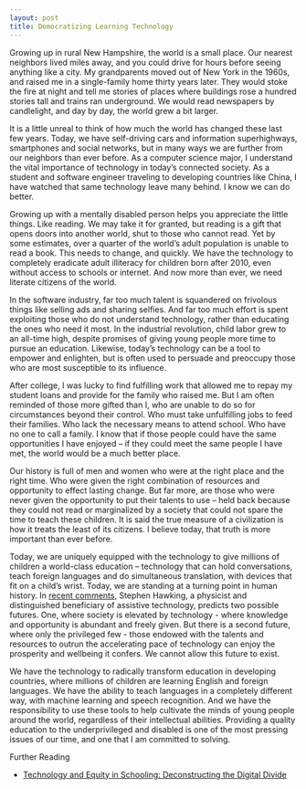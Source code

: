 ```yaml
---
layout: post
title: Democratizing Learning Technology
---
```


Growing up in rural New Hampshire, the world is a small place. Our nearest neighbors lived miles away, and you could drive for hours before seeing anything like a city. My grandparents moved out of New York in the 1960s, and raised me in a single-family home thirty years later. They would stoke the fire at night and tell me stories of places where buildings rose a hundred stories tall and trains ran underground. We would read newspapers by candlelight, and day by day, the world grew a bit larger.

It is a little unreal to think of how much the world has changed these last few years. Today, we have self-driving cars and information superhighways, smartphones and social networks, but in many ways we are further from our neighbors than ever before. As a computer science major, I understand the vital importance of technology in today’s connected society. As a student and software engineer traveling to developing countries like China, I have watched that same technology leave many behind. I know we can do better.

Growing up with a mentally disabled person helps you appreciate the little things. Like reading. We may take it for granted, but reading is a gift that opens doors into another world, shut to those who cannot read. Yet by some estimates, over a quarter of the world’s adult population is unable to read a book. This needs to change, and quickly. We have the technology to completely eradicate adult illiteracy for children born after 2010, even without access to schools or internet. And now more than ever, we need literate citizens of the world.

In the software industry, far too much talent is squandered on frivolous things like selling ads and sharing selfies. And far too much effort is spent exploiting those who do not understand technology, rather than educating the ones who need it most. In the industrial revolution, child labor grew to an all-time high, despite promises of giving young people more time to pursue an education. Likewise, today’s technology can be a tool to empower and enlighten, but is often used to persuade and preoccupy those who are most susceptible to its influence.

After college, I was lucky to find fulfilling work that allowed me to repay my student loans and provide for the family who raised me. But I am often reminded of those more gifted than I, who are unable to do so for circumstances beyond their control. Who must take unfulfilling jobs to feed their families. Who lack the necessary means to attend school. Who have no one to call a family. I know that if those people could have the same opportunities I have enjoyed – if they could meet the same people I have met, the world would be a much better place.

Our history is full of men and women who were at the right place and the right time. Who were given the right combination of resources and opportunity to effect lasting change. But far more, are those who were never given the opportunity to put their talents to use – held back because they could not read or marginalized by a society that could not spare the time to teach these children. It is said the true measure of a civilization is how it treats the least of its citizens. I believe today, that truth is more important than ever before.

Today, we are uniquely equipped with the technology to give millions of children a world-class education – technology that can hold conversations, teach foreign languages and do simultaneous translation, with devices that fit on a child’s wrist. Today, we are standing at a turning point in human history. In [recent comments](https://www.reddit.com/r/science/comments/3nyn5i/science_ama_series_stephen_hawking_ama_answers/cvsdmkv), Stephen Hawking, a physicist and distinguished beneficiary of assistive technology, predicts two possible futures. One, where society is elevated by technology - where knowledge and opportunity is abundant and freely given. But there is a second future, where only the privileged few - those endowed with the talents and resources to outrun the accelerating pace of technology can enjoy the prosperity and wellbeing it confers. We cannot allow this future to exist.

We have the technology to radically transform education in developing countries, where millions of children are learning English and foreign languages. We have the ability to teach languages in a completely different way, with machine learning and speech recognition. And we have the responsibility to use these tools to help cultivate the minds of young people around the world, regardless of their intellectual abilities. Providing a quality education to the underprivileged and disabled is one of the most pressing issues of our time, and one that I am committed to solving.


Further Reading

* [Technology and Equity in Schooling: Deconstructing the Digital Divide](https://pdfs.semanticscholar.org/372b/826c8164dc48ef4d1f93e9cf69b8a40f137b.pdf)
